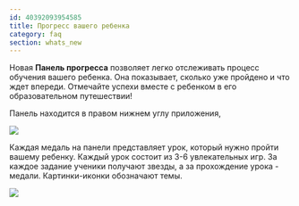 ```yaml
---
id: 40392093954585
title: Прогресс вашего ребенка 
category: faq
section: whats_new
---
```

Новая **Панель прогресса** позволяет легко отслеживать процесс обучения вашего ребенка. Она показывает, сколько уже пройдено и что ждет впереди. Отмечайте успехи вместе с ребенком в его образовательном путешествии!

Панель находится в правом нижнем углу приложения,

![](https://help.studycat.com/hc/article_attachments/40392758902553)

Каждая медаль на панели представляет урок, который нужно пройти вашему ребенку. Каждый урок состоит из 3-6 увлекательных игр. За каждое задание ученики получают звезды, а за прохождение урока - медали. Картинки-иконки обозначают темы.

![](https://help.studycat.com/hc/article_attachments/40392758904601)


